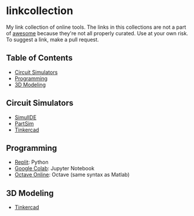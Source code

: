 # linkcollection
My link collection of online tools.
The links in this collections are not a part of [awesome](https://awesome.re) because they're not all properly curated. Use at your own risk.
To suggest a link, make a pull request.


## Table of Contents
* [Circuit Simulators](#circuit-simulators)
* [Programming](#programming)
* [3D Modeling](#3d-modeling)

## Circuit Simulators
* [SimulIDE](https://www.simulide.com/p/home.html)
* [PartSim](https://www.partsim.com/)
* [Tinkercad](https://www.tinkercad.com/)


## Programming
* [Replit](https://replit.com/): Python
* [Google Colab](https://colab.research.google.com/): Jupyter Notebook
* [Octave Online](https://octave-online.net/): Octave (same syntax as Matlab)


## 3D Modeling
* [Tinkercad](https://www.tinkercad.com/)
